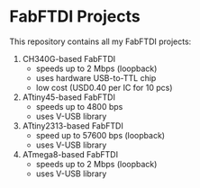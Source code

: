 # FabFTDI Projects
This repository contains all my FabFTDI projects:
1. CH340G-based FabFTDI
   * speeds up to 2 Mbps (loopback)
   * uses hardware USB-to-TTL chip
   * low cost (USD0.40 per IC for 10 pcs)
2. ATtiny45-based FabFTDI
   * speeds up to 4800 bps
   * uses V-USB library
3. ATtiny2313-based FabFTDI
   * speed up to 57600 bps (loopback)
   * uses V-USB library
4. ATmega8-based FabFTDI
   * speeds up to 2 Mbps (loopback)
   * uses V-USB library
 
